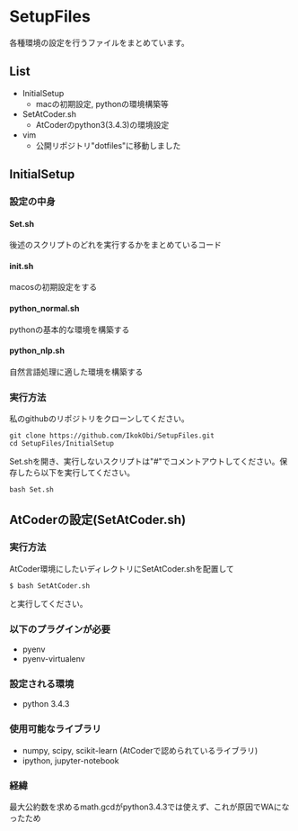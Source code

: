 # SetupFiles
各種環境の設定を行うファイルをまとめています。

## List
- InitialSetup
	- macの初期設定, pythonの環境構築等
- SetAtCoder.sh
	- AtCoderのpython3(3.4.3)の環境設定
- vim
	- 公開リポジトリ"dotfiles"に移動しました

## InitialSetup
### 設定の中身
#### Set.sh
後述のスクリプトのどれを実行するかをまとめているコード
#### init.sh
macosの初期設定をする
#### python_normal.sh
pythonの基本的な環境を構築する
#### python_nlp.sh
自然言語処理に適した環境を構築する

### 実行方法
私のgithubのリポジトリをクローンしてください。
```
git clone https://github.com/IkokObi/SetupFiles.git
cd SetupFiles/InitialSetup
```
Set.shを開き、実行しないスクリプトは"#"でコメントアウトしてください。保存したら以下を実行してください。
```
bash Set.sh
```

###


## AtCoderの設定(SetAtCoder.sh)
### 実行方法
AtCoder環境にしたいディレクトリにSetAtCoder.shを配置して
```sh:title
$ bash SetAtCoder.sh
```
と実行してください。

### 以下のプラグインが必要
- pyenv
- pyenv-virtualenv
### 設定される環境
- python 3.4.3
### 使用可能なライブラリ
- numpy, scipy, scikit-learn (AtCoderで認められているライブラリ)
- ipython, jupyter-notebook
### 経緯
最大公約数を求めるmath.gcdがpython3.4.3では使えず、これが原因でWAになったため


